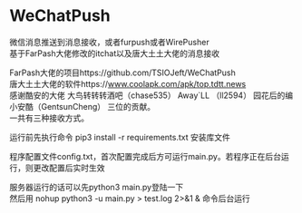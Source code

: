 # WeChatPush
微信消息推送到消息接收，或者furpush或者WirePusher    
基于FarPash大佬修改的itchat以及唐大土土大佬的消息接收   
     
FarPash大佬的项目https://github.com/TSIOJeft/WeChatPush    
唐大土土大佬的软件https://www.coolapk.com/apk/top.tdtt.news    
感谢酷安的大佬 大鸟转转转酒吧（chase535） Away`LL （ll2594） 园花后的编小安酷（GentsunCheng） 三位的贡献。    
一共有三种接收方式。      
     
运行前先执行命令 pip3 install -r requirements.txt 安装库文件

程序配置文件config.txt，首次配置完成后方可运行main.py。若程序正在后台运行，则更改配置后实时生效
  
服务器运行的话可以先python3 main.py登陆一下      
然后用   nohup python3 -u main.py > test.log 2>&1 &    命令后台运行      

